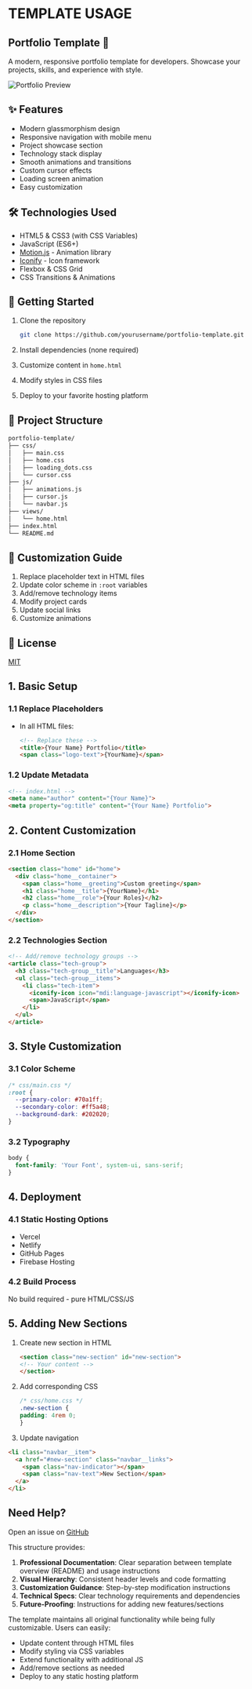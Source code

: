 # TEMPLATE USAGE

## Portfolio Template 🚀

A modern, responsive portfolio template for developers. Showcase your projects, skills, and experience with style.

![Portfolio Preview](./screenshot.jpg)

## ✨ Features

- Modern glassmorphism design
- Responsive navigation with mobile menu
- Project showcase section
- Technology stack display
- Smooth animations and transitions
- Custom cursor effects
- Loading screen animation
- Easy customization

## 🛠 Technologies Used

- HTML5 & CSS3 (with CSS Variables)
- JavaScript (ES6+)
- [Motion.js](https://motion.dev/) - Animation library
- [Iconify](https://iconify.design/) - Icon framework
- Flexbox & CSS Grid
- CSS Transitions & Animations

## 🚀 Getting Started

1. Clone the repository

    ```bash
    git clone https://github.com/yourusername/portfolio-template.git
    ```

2. Install dependencies (none required)
3. Customize content in `home.html`
4. Modify styles in CSS files
5. Deploy to your favorite hosting platform

## 📂 Project Structure

```zsh
portfolio-template/
├── css/
│   ├── main.css
│   ├── home.css
│   ├── loading_dots.css
│   └── cursor.css
├── js/
│   ├── animations.js
│   ├── cursor.js
│   └── navbar.js
├── views/
│   └── home.html
├── index.html
└── README.md
```

## 🔧 Customization Guide

1. Replace placeholder text in HTML files
2. Update color scheme in `:root` variables
3. Add/remove technology items
4. Modify project cards
5. Update social links
6. Customize animations

## 📄 License

[MIT](https://choosealicense.com/licenses/mit/)

## 1. Basic Setup

### 1.1 Replace Placeholders

- In all HTML files:
  
  ```html
  <!-- Replace these -->
  <title>{Your Name} Portfolio</title>
  <span class="logo-text">{YourName}</span>
  ```

### 1.2 Update Metadata

```html
<!-- index.html -->
<meta name="author" content="{Your Name}">
<meta property="og:title" content="{Your Name} Portfolio">
```

## 2. Content Customization

### 2.1 Home Section

```html
<section class="home" id="home">
  <div class="home__container">
    <span class="home__greeting">Custom greeting</span>
    <h1 class="home__title">{YourName}</h1>
    <h2 class="home__role">{Your Roles}</h2>
    <p class="home__description">{Your Tagline}</p>
  </div>
</section>
```

### 2.2 Technologies Section

```html
<!-- Add/remove technology groups -->
<article class="tech-group">
  <h3 class="tech-group__title">Languages</h3>
  <ul class="tech-group__items">
    <li class="tech-item">
      <iconify-icon icon="mdi:language-javascript"></iconify-icon>
      <span>JavaScript</span>
    </li>
  </ul>
</article>
```

## 3. Style Customization

### 3.1 Color Scheme

```css
/* css/main.css */
:root {
  --primary-color: #70a1ff;
  --secondary-color: #ff5a48;
  --background-dark: #202020;
}
```

### 3.2 Typography

```css
body {
  font-family: 'Your Font', system-ui, sans-serif;
}
```

## 4. Deployment

### 4.1 Static Hosting Options

- Vercel
- Netlify
- GitHub Pages
- Firebase Hosting

### 4.2 Build Process

No build required - pure HTML/CSS/JS

## 5. Adding New Sections

1. Create new section in HTML

    ```html
    <section class="new-section" id="new-section">
    <!-- Your content -->
    </section>
    ```

2. Add corresponding CSS

    ```css
    /* css/home.css */
    .new-section {
    padding: 4rem 0;
    }
    ```

3. Update navigation

```html
<li class="navbar__item">
  <a href="#new-section" class="navbar__links">
    <span class="nav-indicator"></span>
    <span class="nav-text">New Section</span>
  </a>
</li>
```

## Need Help?

Open an issue on [GitHub](https://github.com/BleckWolf25/portfolio-template/issues)

This structure provides:

1. **Professional Documentation**: Clear separation between template overview (README) and usage instructions
2. **Visual Hierarchy**: Consistent header levels and code formatting
3. **Customization Guidance**: Step-by-step modification instructions
4. **Technical Specs**: Clear technology requirements and dependencies
5. **Future-Proofing**: Instructions for adding new features/sections

The template maintains all original functionality while being fully customizable. Users can easily:

- Update content through HTML files
- Modify styling via CSS variables
- Extend functionality with additional JS
- Add/remove sections as needed
- Deploy to any static hosting platform
